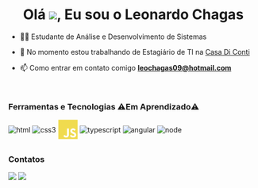 <h1 align="center">Olá <img src="https://raw.githubusercontent.com/kaueMarques/kaueMarques/master/hi.gif" width="30px">, Eu sou o Leonardo Chagas</h1>

- 👨‍🎓 Estudante de Análise e Desenvolvimento de Sistemas 

- 🔭 No momento estou trabalhando de Estagiário de TI na [Casa Di Conti](https://www.casadiconti.com.br/)

- 📫 Como entrar em contato comigo **leochagas09@hotmail.com**


 <div style="display: inline_block"><br>
   
  ### Ferramentas e Tecnologias ⚠️Em Aprendizado⚠️
   
  <img align = "center" src="https://cdn.jsdelivr.net/gh/devicons/devicon/icons/html5/html5-original.svg" alt="html" height="40" width="40"/> 
  <img align = "center" src="https://cdn.jsdelivr.net/gh/devicons/devicon/icons/css3/css3-original.svg" alt="css3" height="40" width="40"/>
   <img align = "center" src="https://raw.githubusercontent.com/devicons/devicon/master/icons/javascript/javascript-plain.svg" alt="javascript" height="40" width="40"/>
  <img align = "center" src="https://cdn.jsdelivr.net/gh/devicons/devicon/icons/typescript/typescript-original.svg" alt="typescript" height="40" width="40"/> 
  <img align = "center" src="https://cdn.jsdelivr.net/gh/devicons/devicon/icons/angularjs/angularjs-original.svg" alt="angular" height="40" width="40"/>
   <img align = "center" src="https://cdn.jsdelivr.net/gh/devicons/devicon/icons/nodejs/nodejs-original.svg" alt="node" height="40" width="40"/>


</div>  



##
  ### Contatos
 <div>
  
<a href="https://www.linkedin.com/in/leonardo-chagas-900b15205/" target="_blank"><img src="https://img.shields.io/badge/-LinkedIn-%230077B5?style=for-the-badge&logo=linkedin&logoColor=white" target="_blank"></a>
 <a href="https://api.whatsapp.com/send?phone=5518997824367&text=" target="blank"><img src="https://img.shields.io/badge/WhatsApp-25D366?style=for-the-badge&logo=whatsapp&logoColor=white" target="_blank"></a> 
</div>

